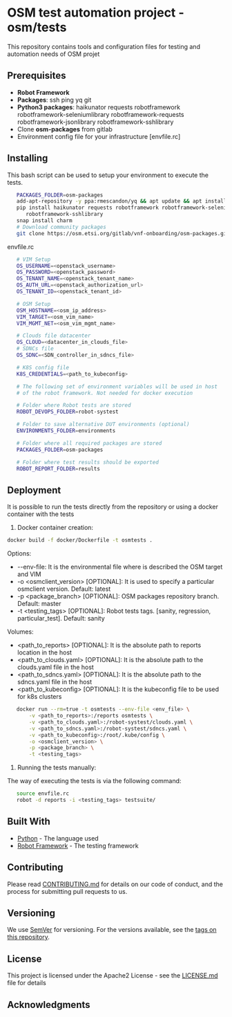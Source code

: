 <!--
Copyright 2020 ETSI

Licensed under the Apache License, Version 2.0 (the "License");
you may not use this file except in compliance with the License.
You may obtain a copy of the License at

   http://www.apache.org/licenses/LICENSE-2.0

Unless required by applicable law or agreed to in writing, software
distributed under the License is distributed on an "AS IS" BASIS,
WITHOUT WARRANTIES OR CONDITIONS OF ANY KIND, either express or
implied.
See the License for the specific language governing permissions and
limitations under the License
-->

# OSM test automation project - osm/tests

This repository contains tools and configuration files for testing and automation needs of OSM projet

## Prerequisites

* **Robot Framework**
* **Packages**: ssh ping yq git
* **Python3 packages**: haikunator requests robotframework robotframework-seleniumlibrary robotframework-requests robotframework-jsonlibrary robotframework-sshlibrary
* Clone **osm-packages** from gitlab
* Environment config file for your infrastructure [envfile.rc]

## Installing

This bash script can be used to setup your environment to execute the tests.

```bash
   PACKAGES_FOLDER=osm-packages
   add-apt-repository -y ppa:rmescandon/yq && apt update && apt install yq git iputils-ping ssh -y
   pip install haikunator requests robotframework robotframework-seleniumlibrary robotframework-requests robotframework-jsonlibrary \
      robotframework-sshlibrary
   snap install charm
   # Download community packages
   git clone https://osm.etsi.org/gitlab/vnf-onboarding/osm-packages.git ${PACKAGES_FOLDER}
```

envfile.rc

```bash
   # VIM Setup
   OS_USERNAME=<openstack_username>
   OS_PASSWORD=<openstack_password>
   OS_TENANT_NAME=<openstack_tenant_name>
   OS_AUTH_URL=<openstack_authorization_url>
   OS_TENANT_ID=<openstack_tenant_id>

   # OSM Setup
   OSM_HOSTNAME=<osm_ip_address>
   VIM_TARGET=<osm_vim_name>
   VIM_MGMT_NET=<osm_vim_mgmt_name>

   # Clouds file datacenter
   OS_CLOUD=<datacenter_in_clouds_file>
   # SDNCs file
   OS_SDNC=<SDN_controller_in_sdncs_file>

   # K8S config file
   K8S_CREDENTIALS=<path_to_kubeconfig>

   # The following set of environment variables will be used in host
   # of the robot framework. Not needed for docker execution

   # Folder where Robot tests are stored
   ROBOT_DEVOPS_FOLDER=robot-systest

   # Folder to save alternative DUT environments (optional)
   ENVIRONMENTS_FOLDER=environments

   # Folder where all required packages are stored
   PACKAGES_FOLDER=osm-packages

   # Folder where test results should be exported
   ROBOT_REPORT_FOLDER=results
```

## Deployment

It is possible to run the tests directly from the repository or using a docker container with the tests

1. Docker container creation:

```bash
docker build -f docker/Dockerfile -t osmtests .
```

Options:

* --env-file: It is the environmental file where is described the OSM target and VIM
* -o <osmclient_version> [OPTIONAL]: It is used to specify a particular osmclient version. Default: latest
* -p <package_branch> [OPTIONAL]: OSM packages repository branch. Default: master
* -t <testing_tags> [OPTIONAL]: Robot tests tags. [sanity, regression, particular_test]. Default: sanity

Volumes:

* <path_to_reports> [OPTIONAL]: It is the absolute path to reports location in the host
* <path_to_clouds.yaml> [OPTIONAL]: It is the absolute path to the clouds.yaml file in the host
* <path_to_sdncs.yaml> [OPTIONAL]: It is the absolute path to the sdncs.yaml file in the host
* <path_to_kubeconfig> [OPTIONAL]: It is the kubeconfig file to be used for k8s clusters

```bash
   docker run --rm=true -t osmtests --env-file <env_file> \
       -v <path_to_reports>:/reports osmtests \
       -v <path_to_clouds.yaml>:/robot-systest/clouds.yaml \
       -v <path_to_sdncs.yaml>:/robot-systest/sdncs.yaml \
       -v <path_to_kubeconfig>:/root/.kube/config \
       -o <osmclient_version> \
       -p <package_branch> \
       -t <testing_tags>
```

1. Running the tests manually:

The way of executing the tests is via the following command:

```bash
   source envfile.rc
   robot -d reports -i <testing_tags> testsuite/
```

## Built With

* [Python](www.python.org/) - The language used
* [Robot Framework](robotframework.org) - The testing framework

## Contributing

Please read [CONTRIBUTING.md](CONTRIBUTING.md) for details on our code of conduct, and the process for submitting pull requests to us.

## Versioning

We use [SemVer](http://semver.org/) for versioning. For the versions available, see the [tags on this repository](https://osm.etsi.org/gitweb/?p=osm/tests.git;a=tags).

## License

This project is licensed under the Apache2 License - see the [LICENSE.md](LICENSE) file for details

## Acknowledgments
